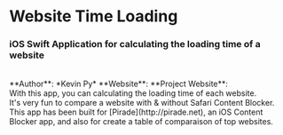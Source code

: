 # Website Time Loading
### iOS Swift Application for calculating the loading time of a website
<br />
**Author**: *Kevin Py*
**Website**: <http://kpy.me>
**Project Website**: <http://pirade.net>
<br />
With this app, you can calculating the loading time of each website.<br />It's very fun to compare a website with & without Safari Content Blocker.<br />This app has been built for [Pirade](http://pirade.net), an iOS Content Blocker app, and also for create a table of comparaison of top websites.